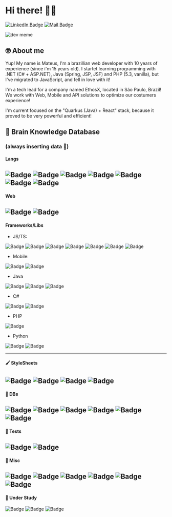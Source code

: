 # Hi there! 🙋‍♂
[![LinkedIn Badge](https://img.shields.io/static/v1?label=&message=Mateus%20Vidal&color=0077B5&logo=linkedin)](https://www.linkedin.com/in/mateusvidaldev/)
[![Mail Badge](https://img.shields.io/static/v1?label=&message=mateusvidal.dev@gmail.com&color=B5B5B5&logo=gmail)](mailto:mateusvidal.dev@gmail.com)

![dev meme](https://memegenerator.net/img/instances/36958604.jpg)

## 🤓 About me

Yup! My name is Mateus, I'm a brazillian web developer with 10 years of experience (since i'm 15 years old). 
I startet learning programming with .NET (C# + ASP.NET), Java (Spring, JSP, JSF) and PHP (5.3, vanilla), but I've migrated to JavaScript, and fell in love with it!

I'm a tech lead for a company named EthosX, located in São Paulo, Brazil! We work with Web, Mobile and API solutions to optimize our costumers experience!

I'm current focused on the "Quarkus (Java) + React" stack, because it proved to be very powerful and efficient!

## 🧠 Brain Knowledge Database
### (always inserting data 🧐)

#### Langs
![Badge](https://img.shields.io/static/v1?label=&message=JavaScript&color=grey&logo=javascript)
![Badge](https://img.shields.io/static/v1?label=&message=TypeScript&color=fff&logo=typescript)
![Badge](https://img.shields.io/static/v1?label=&message=Java&color=8C2227&logo=java)
![Badge](https://img.shields.io/static/v1?label=&message=C%23&color=239120&logo=c%20sharp)
![Badge](https://img.shields.io/static/v1?label=&message=Rust&color=CA4F17&logo=rust)
![Badge](https://img.shields.io/static/v1?label=&message=PHP&color=fff&logo=php)
![Badge](https://img.shields.io/static/v1?label=&message=Python&color=F8CC41&logo=python)
---
#### Web
![Badge](https://img.shields.io/static/v1?label=&message=HTML5&color=fff&logo=html5)
![Badge](https://img.shields.io/static/v1?label=&message=CSS3&color=5EADEF&logo=css3)
---
#### Frameworks/Libs
- JS/TS: 

![Badge](https://img.shields.io/static/v1?label=&message=NodeJS&color=FFF&logo=node.js)
![Badge](https://img.shields.io/static/v1?label=&message=Express&color=3c3c3c&logo=express)
![Badge](https://img.shields.io/static/v1?label=&message=NestJS&color=E0234E&logo=nestjs)
![Badge](https://img.shields.io/static/v1?label=&message=React&color=grey&logo=react)
![Badge](https://img.shields.io/static/v1?label=&message=NextJS&color=000&logo=next.js)
![Badge](https://img.shields.io/static/v1?label=&message=AngularJS&color=D61A15&logo=angularjs)
![Badge](https://img.shields.io/static/v1?label=&message=Angular&color=D61A15&logo=angular)

- Mobile:

![Badge](https://img.shields.io/static/v1?label=&message=Ionic&color=fff&logo=ionic)
![Badge](https://img.shields.io/static/v1?label=&message=React%20Native&color=452A62&logo=react)

- Java

![Badge](https://img.shields.io/static/v1?label=&message=Spring&color=FFF&logo=spring)
![Badge](https://img.shields.io/static/v1?label=&message=Quarkus&color=FFF&logo=quarkus)
![Badge](https://img.shields.io/static/v1?label=&message=Hibernate&color=B6A875&logo=hibernate)

- C#

![Badge](https://img.shields.io/static/v1?label=&message=.NET&color=blue&logo=.net)
![Badge](https://img.shields.io/static/v1?label=&message=Entity%20Framework&color=blue&logo=c%20sharp)

- PHP

![Badge](https://img.shields.io/static/v1?label=&message=Laravel&color=EBEBEB&logo=laravel)

- Python

![Badge](https://img.shields.io/static/v1?label=&message=Flask&color=0D7660&logo=flask)
![Badge](https://img.shields.io/static/v1?label=&message=Face%20Recognition&color=EBEBEB&logo=python)

---
#### 🖌️ StyleSheets
![Badge](https://img.shields.io/static/v1?label=&message=SaSS&color=grey&logo=sass)
![Badge](https://img.shields.io/static/v1?label=&message=LeSS&color=grey&logo=less)
![Badge](https://img.shields.io/static/v1?label=&message=Bootstrap&color=553D7C&logo=bootstrap)
![Badge](https://img.shields.io/static/v1?label=&message=Styled%20Components&color=3c3c3c&logo=styled-components)
---
#### 🧮 DBs
![Badge](https://img.shields.io/static/v1?label=&message=PostgreSQL&color=fff&logo=postgresql)
![Badge](https://img.shields.io/static/v1?label=&message=MySQL&color=F7F7F7&logo=mysql)
![Badge](https://img.shields.io/static/v1?label=&message=SQL%20Server&color=CC2927&logo=microsoft%20sql%20server)
![Badge](https://img.shields.io/static/v1?label=&message=SQLite&color=4BA3D7&logo=sqlite)
![Badge](https://img.shields.io/static/v1?label=&message=MongoDB&color=F7F7F7&logo=mongodb)
![Badge](https://img.shields.io/static/v1?label=&message=CouchDB&color=EA2328&logo=couchbase)
---
#### 🤖 Tests
![Badge](https://img.shields.io/static/v1?label=&message=Jest&color=96737D&logo=jest)
![Badge](https://img.shields.io/static/v1?label=&message=Selenium&color=fff&logo=selenium)
---
#### 🔡 Misc 
![Badge](https://img.shields.io/static/v1?label=&message=Docker&color=fff&logo=docker)
![Badge](https://img.shields.io/static/v1?label=&message=Bower&color=fff&logo=bower)
![Badge](https://img.shields.io/static/v1?label=&message=NPM&color=fff&logo=npm)
![Badge](https://img.shields.io/static/v1?label=&message=Yarn&color=fff&logo=yarn)
![Badge](https://img.shields.io/static/v1?label=&message=Grunt&color=fff&logo=grunt)
![Badge](https://img.shields.io/static/v1?label=&message=Gulp&color=fff&logo=gulp)
---
#### 📖 Under Study 
![Badge](https://img.shields.io/static/v1?label=&message=Jenkins&color=FFF&logo=jenkins)
![Badge](https://img.shields.io/static/v1?label=&message=Kubernetes&color=FFF&logo=kubernetes)
![Badge](https://img.shields.io/static/v1?label=&message=Svelte&color=FFF&logo=svelte)
